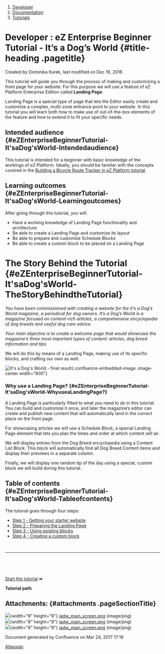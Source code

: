 1.  <span>[Developer](index.html)</span>
2.  <span>[Documentation](Documentation_31429504.html)</span>
3.  <span>[Tutorials](Tutorials_31429522.html)</span>

<span id="title-text"> Developer : eZ Enterprise Beginner Tutorial - It’s a Dog’s World </span> {#title-heading .pagetitle}
===============================================================================================

Created by <span class="author"> Dominika Kurek</span>, last modified on
Dec 19, 2016

This tutorial will guide you through the process of making and
customizing a front page for your website. For this purpose we will use
a feature of eZ Platform Enterprise Edition called **Landing Page**. 

Landing Page is a special type of page that lets <span
class="inline-comment-marker"
data-ref="7c3e91d5-8490-4e10-9868-0d6533f19dcd">the Editor</span> easily
create and customize a complex, multi-zone entrance point to your
website. In this tutorial you will learn both how to make use of
out-of-the-box elements of the feature and how to extend it to fit your
specific needs.

Intended audience {#eZEnterpriseBeginnerTutorial-It'saDog'sWorld-Intendedaudience}
-----------------

This tutorial is intended for a beginner with basic knowledge of the
workings of eZ Platform. Ideally, you should be familiar with the
concepts covered in the [Building a Bicycle Route Tracker in eZ Platform
tutorial](Building-a-Bicycle-Route-Tracker-in-eZ-Platform_31431606.html).

Learning outcomes {#eZEnterpriseBeginnerTutorial-It'saDog'sWorld-Learningoutcomes}
-----------------

After going through this tutorial, you will:

-   Have a working knowledge of Landing Page functionality and
    architecture
-   Be able to create a Landing Page and customize its layout
-   Be able to prepare and customize Schedule Blocks
-   Be able to create a custom block to be placed on a Landing Page

The Story Behind the Tutorial {#eZEnterpriseBeginnerTutorial-It'saDog'sWorld-TheStoryBehindtheTutorial}
=============================

*You have been commissioned with creating a website for the It’s a Dog’s
World magazine, a periodical for dog owners. It’s a Dog’s World is a
magazine focused on content-rich articles, a comprehensive encyclopedia
of <span class="inline-comment-marker"
data-ref="79690b32-2a5f-490c-9ad3-9bdee7ff5359">dog breeds</span> and
useful dog care advice.*

*Your main objective is to create a welcome page that would showcase the
magazine’s three most important types of content: articles, dog breed
information and tips.*

We will do this by means of a Landing Page, making use of its specific
blocks, and crafting our own as well.

<span
class="confluence-embedded-file-wrapper image-center-wrapper confluence-embedded-manual-size">![It's
a Dog's World - final
result](attachments/32868209/32868208.png "It's a Dog's World - final result"){.confluence-embedded-image
.image-center width="600"}</span>

### Why use a Landing Page? {#eZEnterpriseBeginnerTutorial-It'saDog'sWorld-WhyuseaLandingPage?}

A Landing Page is particularly fitted to what you need to do in this
tutorial. You can build and customize it once, and later the magazine’s
editor can create and publish <span class="inline-comment-marker"
data-ref="836a2b30-3b87-4ec8-a381-29ccddff48e5">new content</span> that
will automatically land in the correct place on the front page.

For showcasing articles we will use a Schedule Block, a special Landing
Page element that lets you plan the times and order at which content
will air.

We will display entries from the Dog Breed encyclopedia using a Content
List Block. This block will automatically find all Dog Breed Content
items and display their previews in a separate column.

Finally, we will display one random tip of the day using a special,
custom block we will build during this tutorial.

Table of contents {#eZEnterpriseBeginnerTutorial-It'saDog'sWorld-Tableofcontents}
-----------------

The tutorial goes through four steps:

-   [Step 1 - Getting your starter
    website](Step-1---Getting-your-starter-website_32868226.html)
-   [Step 2 - Preparing the Landing
    Page](Step-2---Preparing-the-Landing-Page_32868235.html)
-   [Step 3 - Using existing
    blocks](Step-3---Using-existing-blocks_32868245.html)
-   [Step 4 - Creating a custom
    block](Step-4---Creating-a-custom-block_32868249.html)

 

------------------------------------------------------------------------

 

 

[Start the
tutorial](Step-1---Getting-your-starter-website_32868226.html) <span
class="confluence-link" title="Black Rightwards Arrow">➡</span>

**Tutorial path**

Attachments: {#attachments .pageSectionTitle}
------------

![](images/icons/bullet_blue.gif){width="8" height="8"}
[iadw\_main\_screen.png](attachments/32868209/32868528.png)
(image/png)  
![](images/icons/bullet_blue.gif){width="8" height="8"}
[iadw\_main\_screen.png](attachments/32868209/32869503.png)
(image/png)  
![](images/icons/bullet_blue.gif){width="8" height="8"}
[iadw\_main\_screen.png](attachments/32868209/32868208.png)
(image/png)  

Document generated by Confluence on Mar 24, 2017 17:19

[Atlassian](http://www.atlassian.com/)


